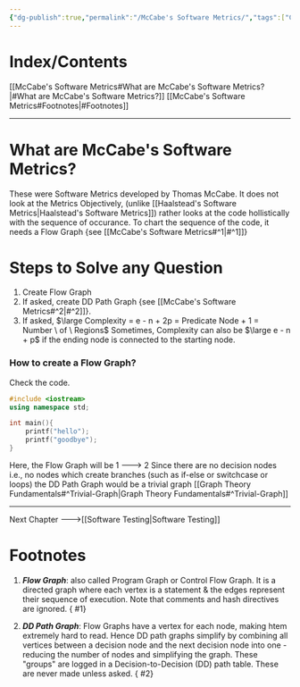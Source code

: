 ```yaml
---
{"dg-publish":true,"permalink":"/McCabe's Software Metrics/","tags":["CompSci","Software-Development"]}
---
```


# Index/Contents
[[McCabe's Software Metrics#What are McCabe's Software Metrics?\|#What are McCabe's Software Metrics?]]
[[McCabe's Software Metrics#Footnotes\|#Footnotes]]

-----
# What are McCabe's Software Metrics?
These were Software Metrics developed by Thomas McCabe.
It does not look at the Metrics Objectively, (unlike [[Haalstead's Software Metrics\|Haalstead's Software Metrics]]) rather looks at the code hollistically with the sequence of occurance.
To chart the sequence of the code, it needs a Flow Graph {see [[McCabe's Software Metrics#^1\|#^1]]}

# Steps to Solve any Question
1. Create Flow Graph
2. If asked, create DD Path Graph {see [[McCabe's Software Metrics#^2\|#^2]]}.
3. If asked, $\large Complexity = e - n + 2p = Predicate Node + 1 = Number \ of \ Regions$
Sometimes, Complexity can also be $\large e - n + p$ if the ending node is connected to the starting node.
### How to create a Flow Graph?
Check the code.
```Cpp
#include <iostream>
using namespace std;

int main(){
	printf("hello");
	printf("goodbye");
}
```
Here, the Flow Graph will be 1 ---> 2 
Since there are no decision nodes i.e., no nodes which create branches (such as if-else or switchcase or loops) the DD Path Graph would be a trivial graph [[Graph Theory Fundamentals#^Trivial-Graph\|Graph Theory Fundamentals#^Trivial-Graph]]



---
Next Chapter --->[[Software Testing\|Software Testing]]
# Footnotes
1. ***Flow Graph***: also called Program Graph or Control Flow Graph. It is a directed graph where each vertex is a statement & the edges represent their sequence of execution. Note that comments and hash directives are ignored.
{ #1}

2. ***DD Path Graph***: Flow Graphs have a vertex for each node, making htem extremely hard to read. Hence DD path graphs simplify by combining all vertices between a decision node and the next decision node into one - reducing the number of nodes and simplifying the graph. These "groups" are logged in a Decision-to-Decision (DD) path table. These are never made unless asked.
{ #2}


